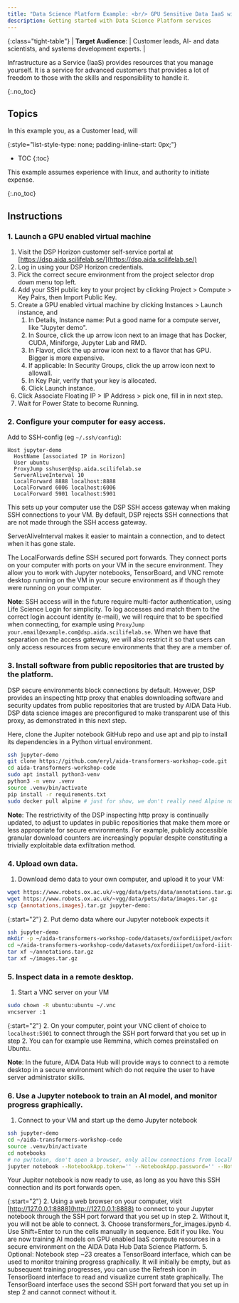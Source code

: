 ```yaml
---
title: "Data Science Platform Example: <br/> GPU Sensitive Data IaaS with Jupyter"
description: Getting started with Data Science Platform services
---
```


{:class="tight-table"}
| **Target Audience**: | Customer leads, AI- and data scientists, and systems development experts. |  

Infrastructure as a Service (IaaS) provides resources that you manage yourself.
It is a service for advanced customers that provides a lot of freedom to those
with the skills and responsibility to handle it.

{:.no_toc}
## Topics

In this example you, as a Customer lead, will

{:style="list-style-type: none; padding-inline-start: 0px;"}
* TOC
{:toc}

This example assumes experience with linux, and authority to initiate expense.

{:.no_toc}
## Instructions

### 1. Launch a GPU enabled virtual machine

1. Visit the DSP Horizon customer self-service portal at [https://dsp.aida.scilifelab.se/](https://dsp.aida.scilifelab.se/)
2. Log in using your DSP Horizon credentials.
3. Pick the correct secure environment from the project selector drop down menu top left.
4. Add your SSH public key to your project by clicking Project > Compute > Key Pairs, then Import Public Key.
5. Create a GPU enabled virtual machine by clicking Instances > Launch instance, and
    1. In Details, Instance name: Put a good name for a compute server, like "Jupyter demo".
    2. In Source, click the up arrow icon next to an image that has Docker, CUDA, Miniforge, Jupyter Lab and RMD.
    3. In Flavor, click the up arrow icon next to a flavor that has GPU. Bigger is more expensive.
    4. If applicable: In Security Groups, click the up arrow icon next to allowall.
    5. In Key Pair, verify that your key is allocated.
    6. Click Launch instance.
6. Click Associate Floating IP > IP Address > pick one, fill in in next step.
7. Wait for Power State to become Running.

### 2. Configure your computer for easy access.

Add to SSH-config (eg `~/.ssh/config`):

```ssh
Host jupyter-demo
  HostName [associated IP in Horizon]
  User ubuntu
  ProxyJump sshuser@dsp.aida.scilifelab.se
  ServerAliveInterval 10
  LocalForward 8888 localhost:8888
  LocalForward 6006 localhost:6006
  LocalForward 5901 localhost:5901
```

This sets up your computer use the DSP SSH access gateway when making SSH
connections to your VM. By default, DSP rejects SSH connections that are not
made through the SSH access gateway.

ServerAliveInterval makes it easier to maintain a connection, and to detect when
it has gone stale.  

The LocalForwards define SSH secured port forwards. They connect ports on your
computer with ports on your VM in the secure environment. They allow you to work
with Jupyter notebooks, TensorBoard, and VNC remote desktop running on the VM in
your secure environment as if though they were running on your computer.

**Note**: SSH access will in the future require multi-factor authentication,
using Life Science Login for simplicity. To log accesses and match them to the
correct login account identity (e-mail), we will require that to be specified
when connecting, for example using `ProxyJump your.email@example.com@dsp.aida.scilifelab.se`.
When we have that separation on the access gateway, we will also restrict it so
that users can only access resources from secure environments that they are a
member of.

### 3. Install software from public repositories that are trusted by the platform.

DSP secure environments block connections by default. However, DSP provides an
inspecting http proxy that enables downloading software and security updates
from public repositories that are trusted by AIDA Data Hub. DSP data science
images are preconfigured to make transparent use of this proxy, as demonstrated
in this next step.

Here, clone the Jupiter notebook GitHub repo and use apt and pip to install its
dependencies in a Python virtual environment.

```bash
ssh jupyter-demo
git clone https://github.com/eryl/aida-transformers-workshop-code.git
cd aida-transformers-workshop-code
sudo apt install python3-venv
python3 -m venv .venv
source .venv/bin/activate
pip install -r requirements.txt
sudo docker pull alpine # just for show, we don't really need Alpine nor Docker for this :)
```

**Note**:
The restrictivity of the DSP inspecting http proxy is continually updated, to
adjust to updates in public repositiories that make them more or less
appropriate for secure environments. For example, publicly accessible granular
download counters are increasingly popular despite constituting a trivially
exploitable data exfiltration method.

### 4. Upload own data.

1. Download demo data to your own computer, and upload it to your VM:

```bash
wget https://www.robots.ox.ac.uk/~vgg/data/pets/data/annotations.tar.gz
wget https://www.robots.ox.ac.uk/~vgg/data/pets/data/images.tar.gz
scp {annotations,images}.tar.gz jupyter-demo:
```

{:start="2"}
2. Put demo data where our Jupyter notebook expects it

```bash
ssh jupyter-demo
mkdir -p ~/aida-transformers-workshop-code/datasets/oxfordiiipet/oxford-iiit-pet
cd ~/aida-transformers-workshop-code/datasets/oxfordiiipet/oxford-iiit-pet
tar xf ~/annotations.tar.gz
tar xf ~/images.tar.gz
```

### 5. Inspect data in a remote desktop.

1. Start a VNC server on your VM

```bash
sudo chown -R ubuntu:ubuntu ~/.vnc
vncserver :1
```

{:start="2"}
2. On your computer, point your VNC client of choice to `localhost:5901` to
connect through the SSH port forward that you set up in step 2. You can for
example use Remmina, which comes preinstalled on Ubuntu.

**Note**: In the future, AIDA Data Hub will provide ways to connect to a remote
desktop in a secure environment which do not require the user to have server
administrator skills.

### 6. Use a Jupyter notebook to train an AI model, and monitor progress graphically.

1. Connect to your VM and start up the demo Jupyter notebook

```bash
ssh jupyter-demo
cd ~/aida-transformers-workshop-code
source .venv/bin/activate
cd notebooks
# no pw/token, don't open a browser, only allow connections from localhost:
jupyter notebook --NotebookApp.token='' --NotebookApp.password='' --NotebookApp.open_browser=False --NotebookApp.ip='127.0.0.1'
```

Your Jupiter notebook is now ready to use, as long as you have this SSH
connection and its port forwards open.

{:start="2"}
2. Using a web browser on your computer, visit
[http://127.0.0.1:8888](http://127.0.0.1:8888) to connect to your Jupyter
notebook through the SSH port forward that you set up in step 2. Without it, you
will not be able to connect.
3. Choose transformers_for_images.ipynb
4. Use Shift+Enter to run the cells manually in sequence. Edit if you like. You
are now training AI models on GPU enabled IaaS compute resources in a secure
environment on the AIDA Data Hub Data Science Platform.
5. Optional: Notebook step ~23 creates a TensorBoard interface, which can be
used to monitor training progress graphically. It will initially be empty, but
as subsequent training progresses, you can use the Refresh icon in TensorBoard
interface to read and visualize current state graphically. The TensorBoard
interface uses the second SSH port forward that you set up in step 2 and cannot
connect without it.

